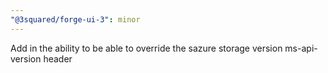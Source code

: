 ```yaml
---
"@3squared/forge-ui-3": minor
---
```


Add in the ability to be able to override the sazure storage version ms-api-version header
